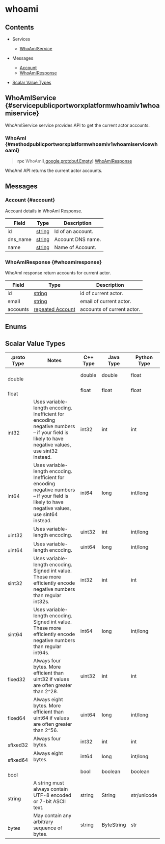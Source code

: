 [//]: # (Generated by grpc-framework using protoc-gen-doc)
[//]: # (Do not edit)


# whoami

## Contents

- Services
    - [WhoAmIService](#servicepublicportworxplatformwhoamiv1whoamiservice)
  


- Messages
    - [Account](#account)
    - [WhoAmIResponse](#whoamiresponse)
  



- [Scalar Value Types](#scalar-value-types)




## WhoAmIService {#servicepublicportworxplatformwhoamiv1whoamiservice}
WhoAmIService service provides API to get the current actor accounts.

### WhoAmI {#methodpublicportworxplatformwhoamiv1whoamiservicewhoami}

> **rpc** WhoAmI([.google.protobuf.Empty](#googleprotobufempty))
    [WhoAmIResponse](#whoamiresponse)

WhoAmI API returns the current actor accounts.
 <!-- end methods -->
 <!-- end services -->

## Messages


### Account {#account}
Account details in WhoAmI Response.


| Field | Type | Description |
| ----- | ---- | ----------- |
| id | [ string](#string) | Id of an account. |
| dns_name | [ string](#string) | Account DNS name. |
| name | [ string](#string) | Name of Account. |
 <!-- end Fields -->
 <!-- end HasFields -->


### WhoAmIResponse {#whoamiresponse}
WhoAmI response return accounts for current actor.


| Field | Type | Description |
| ----- | ---- | ----------- |
| id | [ string](#string) | id of current actor. |
| email | [ string](#string) | email of current actor. |
| accounts | [repeated Account](#account) | accounts of current actor. |
 <!-- end Fields -->
 <!-- end HasFields -->
 <!-- end messages -->

## Enums
 <!-- end Enums -->
 <!-- end Files -->

## Scalar Value Types

| .proto Type | Notes | C++ Type | Java Type | Python Type |
| ----------- | ----- | -------- | --------- | ----------- |
| <div><h4 id="double" /></div><a name="double" /> double |  | double | double | float |
| <div><h4 id="float" /></div><a name="float" /> float |  | float | float | float |
| <div><h4 id="int32" /></div><a name="int32" /> int32 | Uses variable-length encoding. Inefficient for encoding negative numbers – if your field is likely to have negative values, use sint32 instead. | int32 | int | int |
| <div><h4 id="int64" /></div><a name="int64" /> int64 | Uses variable-length encoding. Inefficient for encoding negative numbers – if your field is likely to have negative values, use sint64 instead. | int64 | long | int/long |
| <div><h4 id="uint32" /></div><a name="uint32" /> uint32 | Uses variable-length encoding. | uint32 | int | int/long |
| <div><h4 id="uint64" /></div><a name="uint64" /> uint64 | Uses variable-length encoding. | uint64 | long | int/long |
| <div><h4 id="sint32" /></div><a name="sint32" /> sint32 | Uses variable-length encoding. Signed int value. These more efficiently encode negative numbers than regular int32s. | int32 | int | int |
| <div><h4 id="sint64" /></div><a name="sint64" /> sint64 | Uses variable-length encoding. Signed int value. These more efficiently encode negative numbers than regular int64s. | int64 | long | int/long |
| <div><h4 id="fixed32" /></div><a name="fixed32" /> fixed32 | Always four bytes. More efficient than uint32 if values are often greater than 2^28. | uint32 | int | int |
| <div><h4 id="fixed64" /></div><a name="fixed64" /> fixed64 | Always eight bytes. More efficient than uint64 if values are often greater than 2^56. | uint64 | long | int/long |
| <div><h4 id="sfixed32" /></div><a name="sfixed32" /> sfixed32 | Always four bytes. | int32 | int | int |
| <div><h4 id="sfixed64" /></div><a name="sfixed64" /> sfixed64 | Always eight bytes. | int64 | long | int/long |
| <div><h4 id="bool" /></div><a name="bool" /> bool |  | bool | boolean | boolean |
| <div><h4 id="string" /></div><a name="string" /> string | A string must always contain UTF-8 encoded or 7-bit ASCII text. | string | String | str/unicode |
| <div><h4 id="bytes" /></div><a name="bytes" /> bytes | May contain any arbitrary sequence of bytes. | string | ByteString | str |

